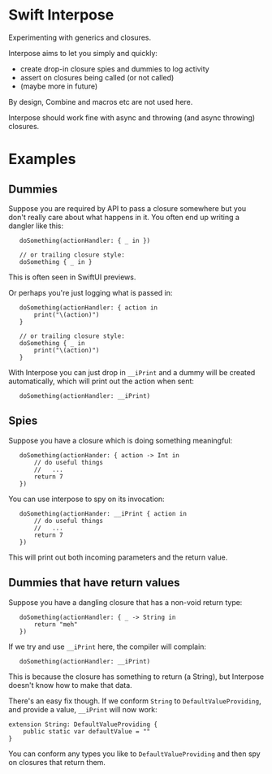 # Swift Interpose

Experimenting with generics and closures.

Interpose aims to let you simply and quickly:

* create drop-in closure spies and dummies to log activity
* assert on closures being called (or not called)
* (maybe more in future)

By design, Combine and macros etc are not used here.

Interpose should work fine with async and throwing (and async throwing) closures.

# Examples

## Dummies

Suppose you are required by API to pass a closure somewhere but you don't really care about what happens in it.
You often end up writing a dangler like this:

```
   doSomething(actionHandler: { _ in })

   // or trailing closure style:
   doSomething { _ in }
```

This is often seen in SwiftUI previews.

Or perhaps you're just logging what is passed in:

```
   doSomething(actionHandler: { action in
       print("\(action)")
   }

   // or trailing closure style:
   doSomething { _ in
       print("\(action)")
   }
```

With Interpose you can just drop in `__iPrint` and a dummy will be created automatically, which will print out the action when sent:

```
   doSomething(actionHandler: __iPrint)
```

## Spies

Suppose you have a closure which is doing something meaningful:

```
   doSomething(actionHander: { action -> Int in
       // do useful things
       //   ...
       return 7
   })

```

You can use interpose to spy on its invocation:

```
   doSomething(actionHander: __iPrint { action in
       // do useful things
       //   ...
       return 7
   })

```

This will print out both incoming parameters and the return value.

## Dummies that have return values

Suppose you have a dangling closure that has a non-void return type:

```
   doSomething(actionHandler: { _ -> String in
       return "meh"
   })
```

If we try and use `__iPrint` here, the compiler will complain:

```
   doSomething(actionHandler: __iPrint)
```

This is because the closure has something to return (a String), but Interpose doesn't know how to make that data.

There's an easy fix though. If we conform `String` to `DefaultValueProviding`, and provide a value, `__iPrint` will now work:

```
extension String: DefaultValueProviding {
    public static var defaultValue = ""
}
```

You can conform any types you like to `DefaultValueProviding` and then spy on closures that return them.
